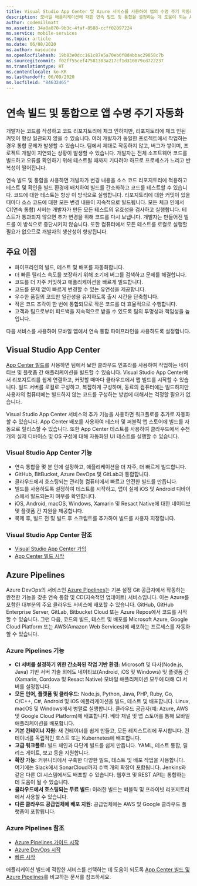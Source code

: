 ```yaml
---
title: Visual Studio App Center 및 Azure 서비스를 사용하여 앱의 수명 주기 자동화
description: 모바일 애플리케이션에 대한 연속 빌드 및 통합을 설정하는 데 도움이 되는 App Center와 같은 서비스에 대해 알아봅니다.
author: codemillmatt
ms.assetid: 34a8a070-9b3c-4faf-8588-ccff02097224
ms.service: mobile-services
ms.topic: article
ms.date: 06/08/2020
ms.author: masoucou
ms.openlocfilehash: 19b83e0dcc161c87e5a70eb6f8d4bbac29858c7b
ms.sourcegitcommit: f02ff55cef47581303a217cf1d310879cd722237
ms.translationtype: HT
ms.contentlocale: ko-KR
ms.lasthandoff: 06/09/2020
ms.locfileid: "84632465"
---
```

# <a name="automate-the-lifecycle-of-your-apps-with-continuous-build-and-integration"></a>연속 빌드 및 통합으로 앱 수명 주기 자동화

개발자는 코드를 작성하고 코드 리포지토리에 체크 인하지만, 리포지토리에 체크 인된 커밋이 항상 일관되지 않을 수 있습니다. 여러 개발자가 동일한 프로젝트에서 작업하는 경우 통합 문제가 발생할 수 있습니다. 팀에서 제대로 작동하지 않고, 버그가 쌓이며, 프로젝트 개발이 지연되는 상황이 발생할 수 있습니다. 개발자는 전체 소프트웨어 코드를 빌드하고 오류를 확인하기 위해 테스트될 때까지 기다려야 하므로 프로세스가 느리고 반복성이 떨어집니다. 

연속 빌드 및 통합을 사용하면 개발자가 변경 내용을 소스 코드 리포지토리에 적용하고 테스트 및 확인을 빌드 환경에 배치하여 빌드를 간소화하고 코드를 테스트할 수 있습니다. 코드에 대한 테스트는 항상 이 방식으로 실행합니다. 리포지토리에 대한 커밋이 있을 때마다 소스 코드에 대한 모든 변경 내용이 지속적으로 빌드됩니다. 모든 체크 인에서 CI(연속 통합) 서버는 개발자가 만든 모든 테스트의 유효성을 검사하고 실행합니다. 테스트가 통과되지 않으면 추가 변경을 위해 코드를 다시 보냅니다. 개발자는 만들어진 빌드를 이 방식으로 중단시키지 않습니다. 또한 컴퓨터에서 모든 테스트를 로컬로 실행할 필요가 없으므로 개발자의 생산성이 향상됩니다. 

## <a name="key-benefits"></a>주요 이점

- 파이프라인의 빌드, 테스트 및 배포를 자동화합니다.
- 더 빠른 릴리스 속도를 보장하기 위해 조기에 버그를 검색하고 문제를 해결합니다.
- 코드를 더 자주 커밋하고 애플리케이션을 빠르게 빌드합니다.
- 코드를 문제 없이 빠르게 변경할 수 있는 유연성을 제공합니다.
- 우수한 품질의 코드만 일관성을 유지하도록 출시 시간을 단축합니다.
- 작은 코드 조각이 한 번에 통합되므로 작은 코드를 더 효율적으로 수행합니다.
- 고객과 팀으로부터 피드백을 지속적으로 받을 수 있도록 팀의 투명성과 책임성을 높입니다.

다음 서비스를 사용하여 모바일 앱에서 연속 통합 파이프라인을 사용하도록 설정합니다.

## <a name="visual-studio-app-center"></a>Visual Studio App Center

[App Center 빌드](/appcenter/build/)를 사용하면 팀에서 보안 클라우드 인프라를 사용하여 작업하는 네이티브 및 플랫폼 간 애플리케이션을 빌드할 수 있습니다. Visual Studio App Center에서 리포지토리를 쉽게 연결하고, 커밋할 때마다 클라우드에서 앱 빌드를 시작할 수 있습니다. 빌드 서버를 로컬로 구성하고, 복잡하게 구성하며, 동료의 컴퓨터에는 빌드하지만 사용자의 컴퓨터에는 빌드하지 않는 코드를 구성하는 방법에 대해서는 걱정할 필요가 없습니다.

Visual Studio App Center 서비스의 추가 기능을 사용하면 워크플로를 추가로 자동화할 수 있습니다. App Center 배포를 사용하여 테스터 및 퍼블릭 앱 스토어에 빌드를 자동으로 릴리스할 수 있습니다. 또한 App Center 테스트를 사용하여 클라우드에서 수천 개의 실제 디바이스 및 OS 구성에 대해 자동화된 UI 테스트를 실행할 수 있습니다.

### <a name="visual-studio-app-center-features"></a>Visual Studio App Center 기능

- 연속 통합을 몇 분 안에 설정하고, 애플리케이션을 더 자주, 더 빠르게 빌드합니다.
- GitHub, BitBucket, Azure DevOps 및 GitLab과 통합합니다.
- 클라우드에서 호스팅되는 관리형 컴퓨터에서 빠르고 안전한 빌드를 만듭니다.
- 빌드를 사용하도록 설정하여 테스트를 시작하고, 앱이 실제 iOS 및 Android 디바이스에서 빌드되는지 여부를 확인합니다.
- iOS, Android, macOS, Windows, Xamarin 및 Resact Native에 대한 네이티브 및 플랫폼 간 지원을 제공합니다.
- 복제 후, 빌드 전 및 빌드 후 스크립트를 추가하여 빌드를 사용자 지정합니다.

### <a name="visual-studio-app-center-references"></a>Visual Studio App Center 참조

- [Visual Studio App Center 가입](https://appcenter.ms/signup?utm_source=Mobile%20Development%20Docs&utm_medium=Azure&utm_campaign=New%20azure%20docs)
- [App Center 빌드 시작](/appcenter/build/)

## <a name="azure-pipelines"></a>Azure Pipelines

 Azure DevOps의 서비스인 [Azure Pipelines](https://azure.microsoft.com/services/devops/pipelines/)는 기본 설정 Git 공급자에서 작동하는 완전한 기능을 갖춘 연속 통합 및 CD(지속적인 업데이트) 서비스입니다. 이는 Azure를 포함한 대부분의 주요 클라우드 서비스에 배포할 수 있습니다. GitHub, GitHub Enterprise Server, GitLab, Bitbucket Cloud 또는 Azure Repos에서 코드를 시작할 수 있습니다. 그런 다음, 코드의 빌드, 테스트 및 배포를 Microsoft Azure, Google Cloud Platform 또는 AWS(Amazon Web Services)에 배포하는 프로세스를 자동화할 수 있습니다.

### <a name="azure-pipelines-features"></a>Azure Pipelines 기능

- **CI 서버를 설정하기 위한 간소화된 작업 기반 환경:** Microsoft 및 타사(Node.js, Java) 기반 서버 기술 외에도 네이티브(Android, iOS 및 Windows) 및 플랫폼 간(Xamarin, Cordova 및 Resact Native) 모바일 애플리케이션 모두에 대해 CI 서버를 설정합니다.
- **모든 언어, 플랫폼 및 클라우드:** Node.js, Python, Java, PHP, Ruby, Go, C/C++, C#, Android 및 iOS 애플리케이션을 빌드, 테스트 및 배포합니다. Linux, macOS 및 Windows에서 병렬로 실행합니다. 클라우드 공급자(예: Azure, AWS 및 Google Cloud Platform)에 배포합니다. 베타 채널 및 앱 스토어를 통해 모바일 애플리케이션을 배포합니다.
- **기본 컨테이너 지원:** 새 컨테이너를 쉽게 만들고, 모든 레지스트리에 푸시합니다. 컨테이너를 독립적인 호스트 또는 Kubernetes에 배포합니다.
- **고급 워크플로:** 빌드 체인과 다단계 빌드를 쉽게 만듭니다. YAML, 테스트 통합, 릴리스 게이트, 보고 등을 지원합니다.
- **확장 가능:** 커뮤니티에서 구축한 다양한 빌드, 테스트 및 배포 작업을 사용합니다. 여기에는 Slack에서 SonarCloud까지 수백 개의 확장이 포함됩니다. Jenkins와 같은 다른 CI 시스템에서도 배포할 수 있습니다. 웹후크 및 REST API는 통합하는 데 도움이 될 수 있습니다.
- **클라우드에서 호스팅되는 무료 빌드:** 이러한 빌드는 퍼블릭 및 프라이빗 리포지토리에서 사용할 수 있습니다.
- **다른 클라우드 공급업체에 배포 지원:** 공급업체에는 AWS 및 Google 클라우드 플랫폼이 포함됩니다.

### <a name="azure-pipelines-references"></a>Azure Pipelines 참조

- [Azure Pipelines 가이드 시작](/azure/devops/pipelines/get-started/pipelines-get-started?view=azure-devops)
- [Azure DevOps 시작](https://app.vsaex.visualstudio.com/signup/)
- [빠른 시작](/azure/devops/pipelines/create-first-pipeline?view=azure-devops&tabs=tfs-2018-2)

애플리케이션 빌드에 적합한 서비스를 선택하는 데 도움이 되도록 [App Center 빌드 및 Azure Pipelines](/appcenter/build/choose-between-services)를 비교하는 문서를 참조하세요.
